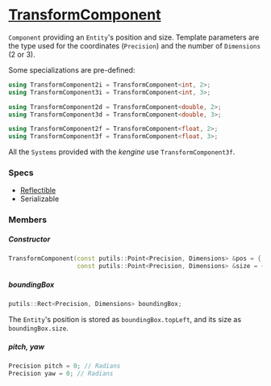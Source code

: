 # [TransformComponent](TransformComponent.hpp)

`Component` providing an `Entity`'s position and size. Template parameters are the type used for the coordinates (`Precision`) and the number of `Dimensions` (2 or 3).

Some specializations are pre-defined:

```cpp
using TransformComponent2i = TransformComponent<int, 2>;
using TransformComponent3i = TransformComponent<int, 3>;

using TransformComponent2d = TransformComponent<double, 2>;
using TransformComponent3d = TransformComponent<double, 3>;

using TransformComponent2f = TransformComponent<float, 2>;
using TransformComponent3f = TransformComponent<float, 3>;
```

All the `Systems` provided with the *kengine* use `TransformComponent3f`.

### Specs

* [Reflectible](https://github.com/phiste/putils/blob/master/reflection/Reflectible.md)
* Serializable

### Members

##### Constructor

```cpp
TransformComponent(const putils::Point<Precision, Dimensions> &pos = { 0, 0, 0 },
                   const putils::Point<Precision, Dimensions> &size = { 1, 1, 1 });
```

##### boundingBox

```cpp
putils::Rect<Precision, Dimensions> boundingBox;
```
The `Entity`'s position is stored as `boundingBox.topLeft`, and its size as `boundingBox.size`.

##### pitch, yaw

```cpp
Precision pitch = 0; // Radians
Precision yaw = 0; // Radians
```
